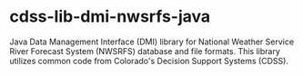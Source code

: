 # cdss-lib-dmi-nwsrfs-java #

Java Data Management Interface (DMI) library for National Weather Service River Forecast System (NWSRFS) database and file formats.
This library utilizes common code from Colorado's Decision Support Systems (CDSS).
